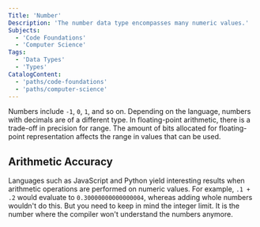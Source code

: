 ```yaml
---
Title: 'Number'
Description: 'The number data type encompasses many numeric values.'
Subjects:
  - 'Code Foundations'
  - 'Computer Science'
Tags:
  - 'Data Types'
  - 'Types'
CatalogContent:
  - 'paths/code-foundations'
  - 'paths/computer-science'
---
```


Numbers include `-1`, `0`, `1`, and so on. Depending on the language, numbers with decimals are of a different type. In floating-point arithmetic, there is a trade-off in precision for range. The amount of bits allocated for floating-point representation affects the range in values that can be used.

## Arithmetic Accuracy

Languages such as JavaScript and Python yield interesting results when arithmetic operations are performed on numeric values. For example, `.1 + .2` would evaluate to `0.30000000000000004`, whereas adding whole numbers wouldn't do this. But you need to keep in mind the integer limit. It is the number where the compiler won't understand the numbers anymore.
